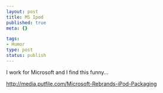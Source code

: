 ```yaml
--- 
layout: post
title: MS Ipod
published: true
meta: {}

tags: 
- Humor
type: post
status: publish
---
```

I work for Microsoft and I find this funny...

<a href="http://media.putfile.com/Microsoft-Rebrands-iPod-Packaging">http://media.putfile.com/Microsoft-Rebrands-iPod-Packaging</a>
